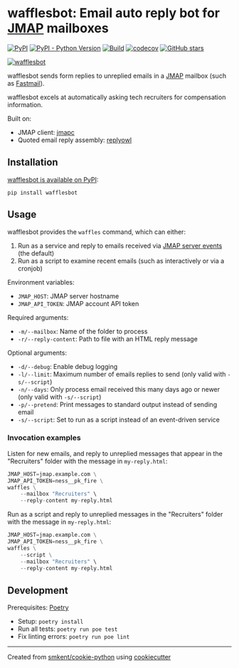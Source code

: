 # wafflesbot: Email auto reply bot for [JMAP][jmap] mailboxes

[![PyPI](https://img.shields.io/pypi/v/wafflesbot)][pypi]
[![PyPI - Python Version](https://img.shields.io/pypi/pyversions/wafflesbot)][pypi]
[![Build](https://img.shields.io/github/checks-status/smkent/waffles/master?label=build)][gh-actions]
[![codecov](https://codecov.io/gh/smkent/waffles/branch/master/graph/badge.svg)][codecov]
[![GitHub stars](https://img.shields.io/github/stars/smkent/waffles?style=social)][repo]

[![wafflesbot][logo]](#)

wafflesbot sends form replies to unreplied emails in a [JMAP][jmap] mailbox
(such as [Fastmail][fastmail]).

wafflesbot excels at automatically asking tech recruiters for compensation
information.

Built on:
* JMAP client: [jmapc][jmapc]
* Quoted email reply assembly: [replyowl][replyowl]

## Installation

[wafflesbot is available on PyPI][pypi]:

```
pip install wafflesbot
```

## Usage

wafflesbot provides the `waffles` command, which can either:
1. Run as a service and reply to emails received via [JMAP server
   events][jmap-event-source] (the default)
2. Run as a script to examine recent emails (such as interactively or via a
   cronjob)

Environment variables:
* `JMAP_HOST`: JMAP server hostname
* `JMAP_API_TOKEN`: JMAP account API token

Required arguments:
* `-m/--mailbox`: Name of the folder to process
* `-r/--reply-content`: Path to file with an HTML reply message

Optional arguments:
* `-d/--debug`: Enable debug logging
* `-l/--limit`: Maximum number of emails replies to send (only valid with
  `-s/--script`)
* `-n/--days`: Only process email received this many days ago or newer (only
  valid with `-s/--script`)
* `-p/--pretend`: Print messages to standard output instead of sending email
* `-s/--script`: Set to run as a script instead of an event-driven service

### Invocation examples

Listen for new emails, and reply to unreplied messages that appear in the
"Recruiters" folder with the message in `my-reply.html`:

```py
JMAP_HOST=jmap.example.com \
JMAP_API_TOKEN=ness__pk_fire \
waffles \
    --mailbox "Recruiters" \
    --reply-content my-reply.html
```

Run as a script and reply to unreplied messages in the "Recruiters" folder with
the message in `my-reply.html`:

```py
JMAP_HOST=jmap.example.com \
JMAP_API_TOKEN=ness__pk_fire \
waffles \
    --script \
    --mailbox "Recruiters" \
    --reply-content my-reply.html
```

## Development

Prerequisites: [Poetry][poetry]

* Setup: `poetry install`
* Run all tests: `poetry run poe test`
* Fix linting errors: `poetry run poe lint`

---

Created from [smkent/cookie-python][cookie-python] using
[cookiecutter][cookiecutter]

[codecov]: https://codecov.io/gh/smkent/waffles
[cookie-python]: https://github.com/smkent/cookie-python
[cookiecutter]: https://github.com/cookiecutter/cookiecutter
[fastmail]: https://fastmail.com
[gh-actions]: https://github.com/smkent/waffles/actions?query=branch%3Amaster
[jmap]: https://jmap.io
[jmap-event-source]: https://jmap.io/spec-core.html#event-source
[jmapc]: https://github.com/smkent/jmapc
[logo]: https://raw.github.com/smkent/waffles/master/img/waffles.png
[poetry]: https://python-poetry.org/docs/#installation
[pypi]: https://pypi.org/project/wafflesbot/
[replyowl]: https://github.com/smkent/replyowl
[repo]: https://github.com/smkent/waffles
